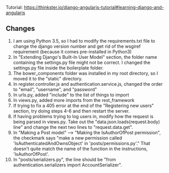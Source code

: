 Tutorial: https://thinkster.io/django-angularjs-tutorial#learning-django-and-angularjs

## Changes
1. I am using Python 3.5, so I had to modify the requirements.txt file to change the django version number and get rid of the wsgiref requirement (because it comes pre-installed in Python3)
2. In "Extending Django's Built-In User Model" section, the folder name containing the settings.py file might not be correct. I changed the settings.py file inside the boilerplate folder.
3. The bower_components folder was installed in my root directory, so I moved it to the "static" directory.
4. In register.controller.js and authentication.service.js, changed the order to "email", "username", and "password"
5. In urls.py, added "include" to the list of things to import
6. In views.py, added more imports from the rest_framework
7. If trying to fix a 405 error at the end of the "Registering new users" section, try doing steps 4-6 and then restart the server.
8. If having problems trying to log users in, modify how the request is being parsed in views.py. Take out the "data.json.loads(request.body) line" and change the next two lines to "request.data.get".
9. In "Making a Post model" --> "Making the IsAuthorOfPost permission", the checkmark says "make a new permission called 'IsAuthenticatedAndOwnsObject' in 'posts/permissions.py'." That doesn't quite match the name of the function in the instructions, 'IsAuthorOfPost'.
10. In "posts/serializers.py", the line should be "from authentication.serializers import AccountSerializer".